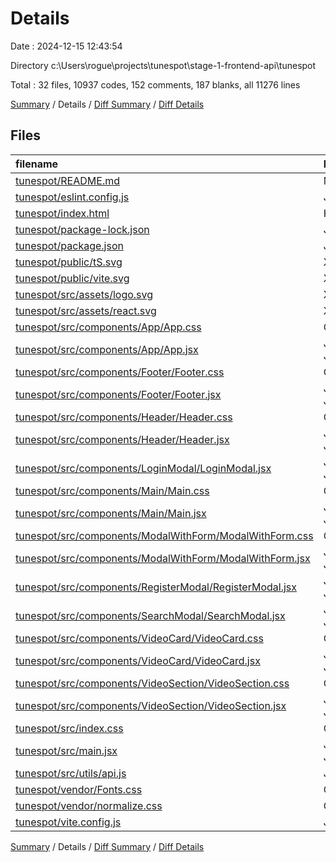 # Details

Date : 2024-12-15 12:43:54

Directory c:\\Users\\rogue\\projects\\tunespot\\stage-1-frontend-api\\tunespot

Total : 32 files,  10937 codes, 152 comments, 187 blanks, all 11276 lines

[Summary](results.md) / Details / [Diff Summary](diff.md) / [Diff Details](diff-details.md)

## Files
| filename | language | code | comment | blank | total |
| :--- | :--- | ---: | ---: | ---: | ---: |
| [tunespot/README.md](/tunespot/README.md) | Markdown | 5 | 0 | 4 | 9 |
| [tunespot/eslint.config.js](/tunespot/eslint.config.js) | JavaScript | 37 | 0 | 2 | 39 |
| [tunespot/index.html](/tunespot/index.html) | HTML | 13 | 0 | 1 | 14 |
| [tunespot/package-lock.json](/tunespot/package-lock.json) | JSON | 9,839 | 0 | 1 | 9,840 |
| [tunespot/package.json](/tunespot/package.json) | JSON | 36 | 0 | 1 | 37 |
| [tunespot/public/tS.svg](/tunespot/public/tS.svg) | XML | 1 | 0 | 0 | 1 |
| [tunespot/public/vite.svg](/tunespot/public/vite.svg) | XML | 1 | 0 | 0 | 1 |
| [tunespot/src/assets/logo.svg](/tunespot/src/assets/logo.svg) | XML | 1 | 0 | 0 | 1 |
| [tunespot/src/assets/react.svg](/tunespot/src/assets/react.svg) | XML | 1 | 0 | 0 | 1 |
| [tunespot/src/components/App/App.css](/tunespot/src/components/App/App.css) | CSS | 41 | 0 | 7 | 48 |
| [tunespot/src/components/App/App.jsx](/tunespot/src/components/App/App.jsx) | JavaScript JSX | 156 | 18 | 16 | 190 |
| [tunespot/src/components/Footer/Footer.css](/tunespot/src/components/Footer/Footer.css) | CSS | 10 | 0 | 2 | 12 |
| [tunespot/src/components/Footer/Footer.jsx](/tunespot/src/components/Footer/Footer.jsx) | JavaScript JSX | 13 | 0 | 2 | 15 |
| [tunespot/src/components/Header/Header.css](/tunespot/src/components/Header/Header.css) | CSS | 28 | 1 | 3 | 32 |
| [tunespot/src/components/Header/Header.jsx](/tunespot/src/components/Header/Header.jsx) | JavaScript JSX | 15 | 0 | 2 | 17 |
| [tunespot/src/components/LoginModal/LoginModal.jsx](/tunespot/src/components/LoginModal/LoginModal.jsx) | JavaScript JSX | 57 | 0 | 7 | 64 |
| [tunespot/src/components/Main/Main.css](/tunespot/src/components/Main/Main.css) | CSS | 62 | 0 | 11 | 73 |
| [tunespot/src/components/Main/Main.jsx](/tunespot/src/components/Main/Main.jsx) | JavaScript JSX | 65 | 0 | 1 | 66 |
| [tunespot/src/components/ModalWithForm/ModalWithForm.css](/tunespot/src/components/ModalWithForm/ModalWithForm.css) | CSS | 98 | 0 | 15 | 113 |
| [tunespot/src/components/ModalWithForm/ModalWithForm.jsx](/tunespot/src/components/ModalWithForm/ModalWithForm.jsx) | JavaScript JSX | 46 | 0 | 2 | 48 |
| [tunespot/src/components/RegisterModal/RegisterModal.jsx](/tunespot/src/components/RegisterModal/RegisterModal.jsx) | JavaScript JSX | 87 | 0 | 9 | 96 |
| [tunespot/src/components/SearchModal/SearchModal.jsx](/tunespot/src/components/SearchModal/SearchModal.jsx) | JavaScript JSX | 66 | 0 | 8 | 74 |
| [tunespot/src/components/VideoCard/VideoCard.css](/tunespot/src/components/VideoCard/VideoCard.css) | CSS | 10 | 0 | 3 | 13 |
| [tunespot/src/components/VideoCard/VideoCard.jsx](/tunespot/src/components/VideoCard/VideoCard.jsx) | JavaScript JSX | 18 | 0 | 1 | 19 |
| [tunespot/src/components/VideoSection/VideoSection.css](/tunespot/src/components/VideoSection/VideoSection.css) | CSS | 5 | 0 | 1 | 6 |
| [tunespot/src/components/VideoSection/VideoSection.jsx](/tunespot/src/components/VideoSection/VideoSection.jsx) | JavaScript JSX | 23 | 1 | 2 | 26 |
| [tunespot/src/index.css](/tunespot/src/index.css) | CSS | 4 | 0 | 1 | 5 |
| [tunespot/src/main.jsx](/tunespot/src/main.jsx) | JavaScript JSX | 13 | 0 | 2 | 15 |
| [tunespot/src/utils/api.js](/tunespot/src/utils/api.js) | JavaScript | 25 | 0 | 5 | 30 |
| [tunespot/vendor/Fonts.css](/tunespot/vendor/Fonts.css) | CSS | 7 | 0 | 1 | 8 |
| [tunespot/vendor/normalize.css](/tunespot/vendor/normalize.css) | CSS | 146 | 131 | 75 | 352 |
| [tunespot/vite.config.js](/tunespot/vite.config.js) | JavaScript | 8 | 1 | 2 | 11 |

[Summary](results.md) / Details / [Diff Summary](diff.md) / [Diff Details](diff-details.md)